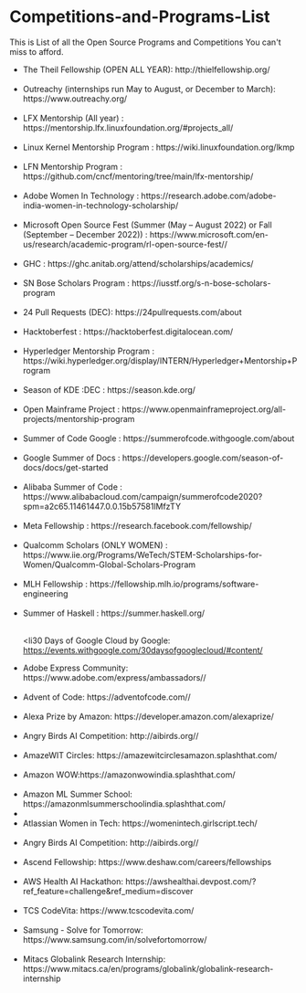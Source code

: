 # Competitions-and-Programs-List
This is List of all the Open Source Programs and Competitions You can't miss to afford. 


<ul>
  <li target='_blank'>The Theil Fellowship (OPEN ALL YEAR): http://thielfellowship.org/</li>
  <br>
  
  <li>Outreachy (internships run May to August, or December to March): https://www.outreachy.org/</li>
  <br>
  
  <li>LFX Mentorship (All year) : https://mentorship.lfx.linuxfoundation.org/#projects_all/</li>
  <br>
  
  <li>Linux Kernel Mentorship Program : https://wiki.linuxfoundation.org/lkmp</li>
  <br>
  
  <li>LFN Mentorship Program : https://github.com/cncf/mentoring/tree/main/lfx-mentorship/</li>
  <br>
  
  <li>Adobe Women In Technology : https://research.adobe.com/adobe-india-women-in-technology-scholarship/</li>
  <br>
  
  <li>Microsoft Open Source Fest (Summer (May – August 2022) or Fall (September – December 2022)) : https://www.microsoft.com/en-us/research/academic-program/rl-open-source-fest//</li>
  <br>
  
  <li>GHC : https://ghc.anitab.org/attend/scholarships/academics/</li>
  <br>
  
  <li>SN Bose Scholars Program : https://iusstf.org/s-n-bose-scholars-program</li>
  <br>
  
  <li>24 Pull Requests (DEC): https://24pullrequests.com/about</li>
  <br>
  
  <li>Hacktoberfest : https://hacktoberfest.digitalocean.com/</li>
  <br>
  
  <li>Hyperledger Mentorship Program : https://wiki.hyperledger.org/display/INTERN/Hyperledger+Mentorship+Program</li>
  <br>
  
  <li>Season of KDE :DEC : https://season.kde.org/</li>
  <br>
  
  <li>Open Mainframe Project : https://www.openmainframeproject.org/all-projects/mentorship-program</li>
  <br>
  
  <li>Summer of Code Google : https://summerofcode.withgoogle.com/about</li>
  <br>
  
  <li>Google Summer of Docs : https://developers.google.com/season-of-docs/docs/get-started</li>
  <br>
  
  <li>Alibaba Summer of Code : https://www.alibabacloud.com/campaign/summerofcode2020?spm=a2c65.11461447.0.0.15b57581lMfzTY</li>
  <br>
  
  <li>Meta Fellowship : https://research.facebook.com/fellowship/</li>
  <br>
  
  <li>Qualcomm Scholars (ONLY WOMEN) : https://www.iie.org/Programs/WeTech/STEM-Scholarships-for-Women/Qualcomm-Global-Scholars-Program</li>
  <br>
  
  <li>MLH Fellowship : https://fellowship.mlh.io/programs/software-engineering</li>
  <br>

 <li>Summer of Haskell : https://summer.haskell.org/</li>
  <br>
  
 <li30 Days of Google Cloud by Google: https://events.withgoogle.com/30daysofgooglecloud/#content/</li>
  <br>
  
 <li>Adobe Express Community: https://www.adobe.com/express/ambassadors//</li>
  <br>
  
 <li>Advent of Code: https://adventofcode.com//</li>
  <br>
  
 <li>Alexa Prize by Amazon: https://developer.amazon.com/alexaprize/</li>
  <br>
  
 <li>Angry Birds AI Competition: http://aibirds.org//</li>
  <br>

   <li>AmazeWIT Circles: https://amazewitcirclesamazon.splashthat.com/</li>
  <br>

   <li>Amazon WOW:https://amazonwowindia.splashthat.com/</li>
  <br>

   <li>Amazon ML Summer School: https://amazonmlsummerschoolindia.splashthat.com/<li>
  <br>
  
  <li>Atlassian Women in Tech: https://womenintech.girlscript.tech/</li>
  <br>
  
  <li>Angry Birds AI Competition: http://aibirds.org//</li>
  <br>
  
  <li>Ascend Fellowship: https://www.deshaw.com/careers/fellowships</li>
  <br>
  
  <li>AWS Health AI Hackathon: https://awshealthai.devpost.com/?ref_feature=challenge&ref_medium=discover </li>
  <br>
  
  <li>TCS CodeVita: https://www.tcscodevita.com/</li>
  <br>
  
  <li>Samsung - Solve for Tomorrow: https://www.samsung.com/in/solvefortomorrow/</li>
  <br>
  
  <li>Mitacs Globalink Research Internship: https://www.mitacs.ca/en/programs/globalink/globalink-research-internship</li>
  <br>
  
  
  
</ul>

